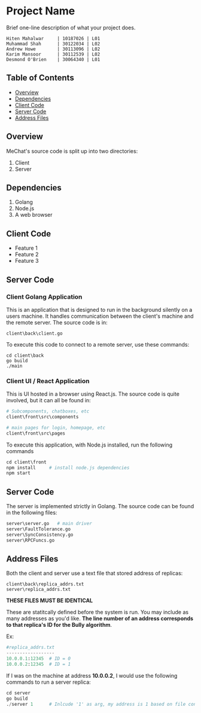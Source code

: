 # Project Name

Brief one-line description of what your project does.

```
Hiten Mahalwar     | 10187026 | L01
Muhammad Shah      | 30122034 | L02
Andrew Howe        | 30113096 | L02
Karim Mansoor      | 30112539 | L02
Desmond O'Brien    | 30064340 | L01
```

## Table of Contents

- [Overview](#overview)
- [Dependencies](#dependencies)
- [Client Code](#client-code)
- [Server Code](#server-code)
- [Address Files](#address-files)

## Overview

MeChat's source code is split up into two directories:
1. Client
2. Server

## Dependencies
1. Golang
2. Node.js
3. A web browser

## Client Code

- Feature 1
- Feature 2
- Feature 3

## Server Code
### Client Golang Application
This is an application that is designed to run in the background silently
on a users machine. It handles communication between the client's machine
and the remote server. The source code is in:
```
client\back\client.go
```

To execute this code to connect to a remote server, use these commands:
```
cd client\back
go build
./main
```

### Client UI / React Application
This is UI hosted in a browser using React.js. The source code is quite involved, but it can all be found in:
```python
# Subcomponents, chatboxes, etc
client\front\src\components

# main pages for login, homepage, etc
client\front\src\pages
```

To execute this application, with Node.js installed, run the following commands
```python
cd client\front
npm install     # install node.js dependencies
npm start
```


## Server Code
The server is implemented strictly in Golang. The source code can be found in the following files:

```python
server\server.go   # main driver
server\FaultTolerance.go
server\SyncConsistency.go
server\RPCFuncs.go
```

## Address Files
Both the client and server use a text file that stored address of replicas:
```
client\back\replica_addrs.txt
server\replica_addrs.txt
```
**THESE FILES MUST BE IDENTICAL**

These are statitcally defined before the system is run. You may include as many addresses as you'd like. **The line number of an address corresponds to that replica's ID for the Bully algorithm**.

Ex:
```python
#replica_addrs.txt
------------------
10.0.0.1:12345  # ID = 0
10.0.0.2:12345  # ID = 1
```

If I was on the machine at address **10.0.0.2**, I would use the following commands to run a server replica:
```python
cd server
go build
./server 1      # Inlcude '1' as arg, my address is 1 based on file contents
```